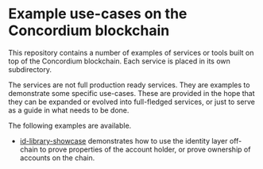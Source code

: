 # Example use-cases on the Concordium blockchain

This repository contains a number of examples of services or tools built on top
of the Concordium blockchain. Each service is placed in its own subdirectory.

The services are not full production ready services. They are examples to
demonstrate some specific use-cases. These are provided in the hope that they
can be expanded or evolved into full-fledged services, or just to serve as a
guide in what needs to be done.

The following examples are available.

- [id-library-showcase](./id-library-showcase/) demonstrates how to use the identity layer off-chain to prove properties of the account holder, or prove ownership of accounts on the chain.
